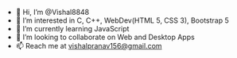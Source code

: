 - 👋 Hi, I’m @Vishal8848
- 👀 I’m interested in C, C++, WebDev(HTML 5, CSS 3), Bootstrap 5
- 🌱 I’m currently learning JavaScript
- 💞️ I’m looking to collaborate on Web and Desktop Apps
- 📫 Reach me at vishalpranav156@gmail.com

<!---
Vishal8848/Vishal8848 is a ✨ special ✨ repository because its `README.md` (this file) appears on your GitHub profile.
You can click the Preview link to take a look at your changes.
--->
